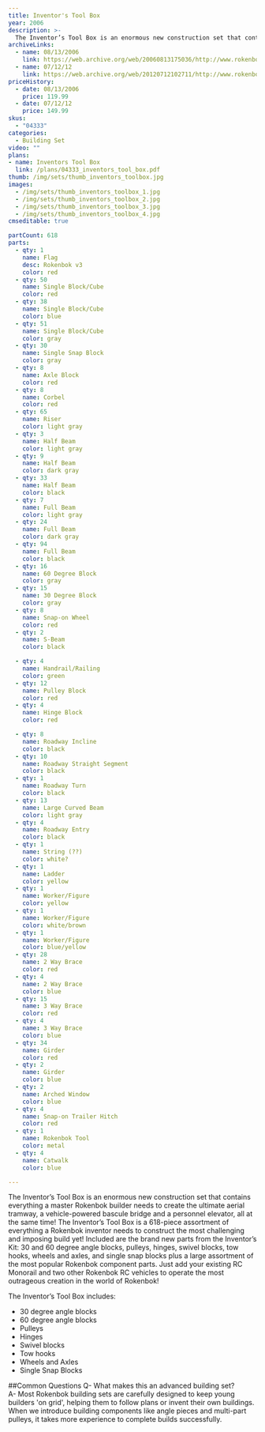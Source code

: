 ```yaml
---
title: Inventor's Tool Box
year: 2006
description: >-
  The Inventor’s Tool Box is an enormous new construction set that contains everything a master Rokenbok builder needs to create the ultimate aerial tramway, a vehicle-powered bascule bridge and a personnel elevator, all at the same time! The Inventor’s Tool Box is a 618-piece assortment of everything a Rokenbok inventor needs to construct the most challenging and imposing build yet!
archiveLinks:
  - name: 08/13/2006
    link: https://web.archive.org/web/20060813175036/http://www.rokenbok.com/catalog/pd_bs_04333.html
  - name: 07/12/12
    link: https://web.archive.org/web/20120712102711/http://www.rokenbok.com/estore/construction/inventors-tool-box
priceHistory:
  - date: 08/13/2006
    price: 119.99
  - date: 07/12/12
    price: 149.99
skus:
  - "04333"
categories: 
  - Building Set
video: ""
plans:
- name: Inventors Tool Box
  link: /plans/04333_inventors_tool_box.pdf
thumb: /img/sets/thumb_inventors_toolbox.jpg
images:
  - /img/sets/thumb_inventors_toolbox_1.jpg
  - /img/sets/thumb_inventors_toolbox_2.jpg
  - /img/sets/thumb_inventors_toolbox_3.jpg
  - /img/sets/thumb_inventors_toolbox_4.jpg
cmseditable: true

partCount: 618
parts:
  - qty: 1
    name: Flag
    desc: Rokenbok v3
    color: red
  - qty: 50
    name: Single Block/Cube
    color: red
  - qty: 38
    name: Single Block/Cube
    color: blue
  - qty: 51
    name: Single Block/Cube
    color: gray
  - qty: 30
    name: Single Snap Block
    color: gray
  - qty: 8
    name: Axle Block
    color: red
  - qty: 8
    name: Corbel
    color: red
  - qty: 65
    name: Riser
    color: light gray
  - qty: 3
    name: Half Beam
    color: light gray
  - qty: 9
    name: Half Beam
    color: dark gray
  - qty: 33
    name: Half Beam
    color: black
  - qty: 7
    name: Full Beam
    color: light gray
  - qty: 24
    name: Full Beam
    color: dark gray
  - qty: 94
    name: Full Beam
    color: black
  - qty: 16
    name: 60 Degree Block
    color: gray
  - qty: 15
    name: 30 Degree Block
    color: gray
  - qty: 8
    name: Snap-on Wheel
    color: red
  - qty: 2
    name: S-Beam
    color: black

  - qty: 4
    name: Handrail/Railing
    color: green
  - qty: 12
    name: Pulley Block
    color: red
  - qty: 4
    name: Hinge Block
    color: red

  - qty: 8
    name: Roadway Incline
    color: black
  - qty: 10
    name: Roadway Straight Segment
    color: black
  - qty: 1
    name: Roadway Turn
    color: black
  - qty: 13
    name: Large Curved Beam
    color: light gray
  - qty: 4
    name: Roadway Entry
    color: black
  - qty: 1
    name: String (??)
    color: white?
  - qty: 1
    name: Ladder
    color: yellow
  - qty: 1
    name: Worker/Figure
    color: yellow
  - qty: 1
    name: Worker/Figure
    color: white/brown
  - qty: 1
    name: Worker/Figure
    color: blue/yellow
  - qty: 28
    name: 2 Way Brace
    color: red
  - qty: 4
    name: 2 Way Brace
    color: blue
  - qty: 15
    name: 3 Way Brace
    color: red
  - qty: 4
    name: 3 Way Brace
    color: blue
  - qty: 34
    name: Girder
    color: red
  - qty: 2
    name: Girder
    color: blue
  - qty: 2
    name: Arched Window
    color: blue
  - qty: 4
    name: Snap-on Trailer Hitch
    color: red
  - qty: 1
    name: Rokenbok Tool
    color: metal
  - qty: 4
    name: Catwalk
    color: blue

---
```

The Inventor’s Tool Box is an enormous new construction set that contains everything a master Rokenbok builder needs to create the ultimate aerial tramway, a vehicle-powered bascule bridge and a personnel elevator, all at the same time! The Inventor’s Tool Box is a 618-piece assortment of everything a Rokenbok inventor needs to construct the most challenging and imposing build yet! Included are the brand new parts from the Inventor’s Kit: 30 and 60 degree angle blocks, pulleys, hinges, swivel blocks, tow hooks, wheels and axles, and single snap blocks plus a large assortment of the most popular Rokenbok component parts. Just add your existing RC Monorail and two other Rokenbok RC vehicles to operate the most outrageous creation in the world of Rokenbok!

The Inventor’s Tool Box includes:
- 30 degree angle blocks
- 60 degree angle blocks
- Pulleys
- Hinges
- Swivel blocks
- Tow hooks
- Wheels and Axles
- Single Snap Blocks

##Common Questions
Q- What makes this an advanced building set?    
A- Most Rokenbok building sets are carefully designed to keep young builders 'on grid', helping them to follow plans or invent their own buildings.  When we introduce building components like angle pieces and multi-part pulleys, it takes more experience to complete builds successfully.
